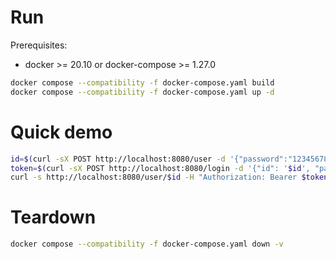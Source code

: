 # Run

Prerequisites:
- docker >= 20.10 or docker-compose >= 1.27.0

```bash
docker compose --compatibility -f docker-compose.yaml build
docker compose --compatibility -f docker-compose.yaml up -d
```

# Quick demo

```bash
id=$(curl -sX POST http://localhost:8080/user -d '{"password":"12345678","first_name":"John","last_name":"Doe","birthdate":"1992-05-01","gender":"male","interests":"Work","city":"Moscow"}' | jq -r .id)
token=$(curl -sX POST http://localhost:8080/login -d '{"id": '$id', "password": "12345678"}' | jq -r .token | cut -d " " -f 3)
curl -s http://localhost:8080/user/$id -H "Authorization: Bearer $token"; echo
```

# Teardown

```bash
docker compose --compatibility -f docker-compose.yaml down -v
```
